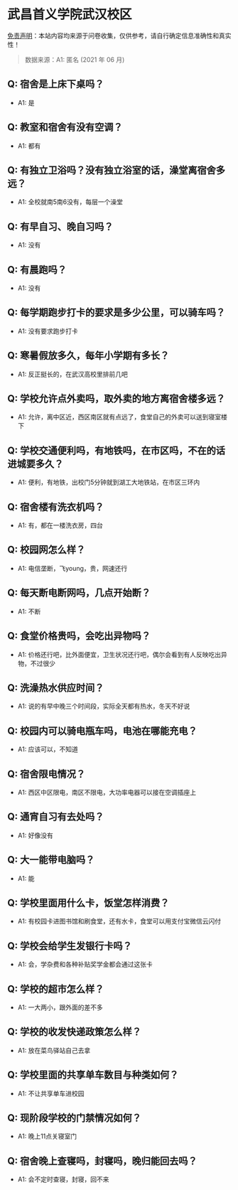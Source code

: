 # 武昌首义学院武汉校区

[免责声明](https://colleges.chat/#_3)：本站内容均来源于问卷收集，仅供参考，请自行确定信息准确性和真实性！

> 数据来源：A1: 匿名 (2021 年 06 月)

## Q: 宿舍是上床下桌吗？

- A1: 是

## Q: 教室和宿舍有没有空调？

- A1: 都有

## Q: 有独立卫浴吗？没有独立浴室的话，澡堂离宿舍多远？

- A1: 全校就南5南6没有，每层一个澡堂

## Q: 有早自习、晚自习吗？

- A1: 没有

## Q: 有晨跑吗？

- A1: 没有

## Q: 每学期跑步打卡的要求是多少公里，可以骑车吗？

- A1: 没有要求跑步打卡

## Q: 寒暑假放多久，每年小学期有多长？

- A1: 反正挺长的，在武汉高校里排前几吧

## Q: 学校允许点外卖吗，取外卖的地方离宿舍楼多远？

- A1: 允许，离中区近，西区南区就有点远了，食堂自己的外卖可以送到寝室楼下

## Q: 学校交通便利吗，有地铁吗，在市区吗，不在的话进城要多久？

- A1: 便利，有地铁，出校门5分钟就到湖工大地铁站，在市区三环内

## Q: 宿舍楼有洗衣机吗？

- A1: 有，都在一楼洗衣房，四台

## Q: 校园网怎么样？

- A1: 电信垄断，飞young，贵，网速还行

## Q: 每天断电断网吗，几点开始断？

- A1: 不断

## Q: 食堂价格贵吗，会吃出异物吗？

- A1: 价格还行吧，比外面便宜，卫生状况还行吧，偶尔会看到有人反映吃出异物，不过很少

## Q: 洗澡热水供应时间？

- A1: 说的有早中晚三个时间段，实际全天都有热水，冬天不好说

## Q: 校园内可以骑电瓶车吗，电池在哪能充电？

- A1: 应该可以，不知道

## Q: 宿舍限电情况？

- A1: 西区中区限电，南区不限电，大功率电器可以接在空调插座上

## Q: 通宵自习有去处吗？

- A1: 好像没有

## Q: 大一能带电脑吗？

- A1: 能

## Q: 学校里面用什么卡，饭堂怎样消费？

- A1: 有校园卡进图书馆和刷食堂，还有水卡，食堂可以用支付宝微信云闪付

## Q: 学校会给学生发银行卡吗？

- A1: 会，学杂费和各种补贴奖学金都会通过这张卡

## Q: 学校的超市怎么样？

- A1: 一大两小，跟外面的差不多

## Q: 学校的收发快递政策怎么样？

- A1: 放在菜鸟驿站自己去拿

## Q: 学校里面的共享单车数目与种类如何？

- A1: 不让共享单车进校园

## Q: 现阶段学校的门禁情况如何？

- A1: 晚上11点关寝室门

## Q: 宿舍晚上查寝吗，封寝吗，晚归能回去吗？

- A1: 会不定时查寝，封寝，回不来

